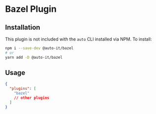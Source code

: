 # Bazel Plugin



## Installation

This plugin is not included with the `auto` CLI installed via NPM. To install:

```bash
npm i --save-dev @auto-it/bazel
# or
yarn add -D @auto-it/bazel
```

## Usage

```json
{
  "plugins": [
    "bazel"
    // other plugins
  ]
}
```

